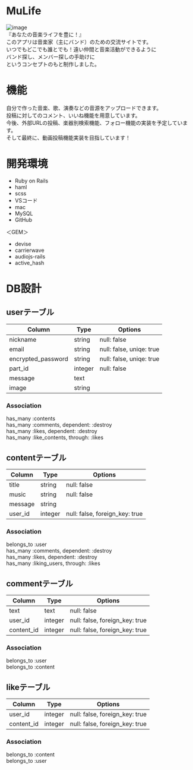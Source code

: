 # MuLife
![image](https://user-images.githubusercontent.com/61175442/79044776-1a59cd00-7c42-11ea-8f35-bf2d9e0a2f91.png)  
『あなたの音楽ライフを豊に！』  
このアプリは音楽家（主にバンド）のための交流サイトです。  
いつでもどこでも誰とでも！遠い仲間と音楽活動ができるように  
バンド探し、メンバー探しの手助けに  
というコンセプトのもと制作しました。  
# 機能
自分で作った音楽、歌、演奏などの音源をアップロードできます。  
投稿に対してのコメント、いいね機能を用意しています。  
今後、外部URLの投稿、楽器別検索機能、フォロー機能の実装を予定しています。  
そして最終に、動画投稿機能実装を目指しています！

# 開発環境
* Ruby on Rails
* haml
* scss
* VSコード
* mac
* MySQL
* GitHub  

＜GEM＞  
* devise
* carrierwave
* audiojs-rails
* active_hash

# DB設計
## userテーブル
|Column         |Type   |Options|
|---------------|-------|-------|
|nickname       |string |null: false|
|email          |string |null: false, uniqe: true|
|encrypted_password|string |null: false, uniqe: true|
|part_id        |integer|null: false|
|message        |text   ||
|image          |string ||

### Association
has_many :contents  
has_many :comments, dependent: :destroy  
has_many :likes, dependent: :destroy  
has_many :like_contents, through: :likes  


## contentテーブル
|Column         |Type   |Options|
|---------------|-------|-------|
|title          |string |null: false|
|music          |string |null: false|
|message        |string ||
|user_id        |integer|null: false, foreign_key: true|

### Association
belongs_to :user  
has_many   :comments, dependent: :destroy  
has_many   :likes, dependent: :destroy  
has_many   :liking_users, through: :likes  


## commentテーブル
|Column         |Type   |Options|
|---------------|-------|-------|
|text           |text   |null: false|
|user_id        |integer|null: false, foreign_key: true|
|content_id     |integer|null: false, foreign_key: true|

### Association
belongs_to :user  
belongs_to :content  


## likeテーブル
|Column         |Type   |Options|
|---------------|-------|-------|
|user_id        |integer|null: false, foreign_key: true|
|content_id     |integer|null: false, foreign_key: true|

### Association
belongs_to :content  
belongs_to :user  
